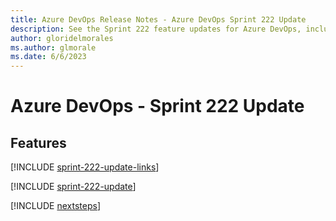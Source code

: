 ```yaml
---
title: Azure DevOps Release Notes - Azure DevOps Sprint 222 Update
description: See the Sprint 222 feature updates for Azure DevOps, including next steps.
author: gloridelmorales
ms.author: glmorale
ms.date: 6/6/2023
---
```


# Azure DevOps - Sprint 222 Update

## Features

[!INCLUDE [sprint-222-update-links](../includes/ghazdo/sprint-222-update-links.md)]

[!INCLUDE [sprint-222-update](../includes/ghazdo/sprint-222-update.md)]

[!INCLUDE [nextsteps](../includes/nextsteps.md)]
